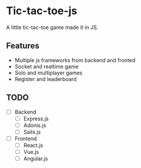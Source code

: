 # Tic-tac-toe-js

A little tic-tac-toe game made it in JS.

## Features

* Multiple js frameworks from backend and fronted
* Socket and realtime game
* Solo and multiplayer games
* Register and leaderboard

## TODO

- [ ] Backend 
    - [ ] Express.js
    - [ ] Adonis.js
    - [ ] Sails.js
- [ ] Frontend
    - [ ] React.js
    - [ ] Vue.js
    - [ ] Angular.js
